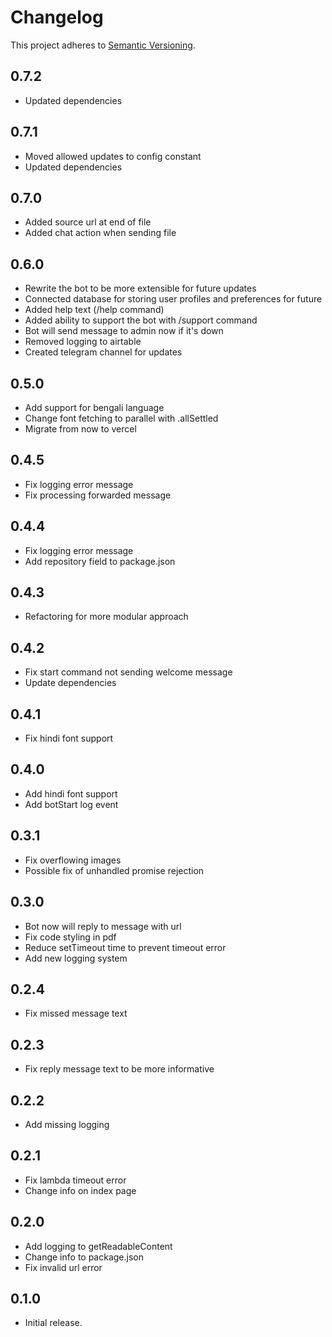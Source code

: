 # Changelog
This project adheres to [Semantic Versioning](http://semver.org/).

## 0.7.2
* Updated dependencies

## 0.7.1
* Moved allowed updates to config constant
* Updated dependencies

## 0.7.0
* Added source url at end of file
* Added chat action when sending file

## 0.6.0
* Rewrite the bot to be more extensible for future updates
* Connected database for storing user profiles and preferences for future
* Added help text (/help command)
* Added ability to support the bot with /support command
* Bot will send message to admin now if it's down
* Removed logging to airtable
* Created telegram channel for updates

## 0.5.0
* Add support for bengali language
* Change font fetching to parallel with .allSettled
* Migrate from now to vercel

## 0.4.5
* Fix logging error message
* Fix processing forwarded message

## 0.4.4
* Fix logging error message
* Add repository field to package.json

## 0.4.3
* Refactoring for more modular approach

## 0.4.2
* Fix start command not sending welcome message
* Update dependencies

## 0.4.1
* Fix hindi font support

## 0.4.0
* Add hindi font support
* Add botStart log event

## 0.3.1
* Fix overflowing images
* Possible fix of unhandled promise rejection

## 0.3.0
* Bot now will reply to message with url
* Fix code styling in pdf
* Reduce setTimeout time to prevent timeout error
* Add new logging system

## 0.2.4
* Fix missed message text

## 0.2.3
* Fix reply message text to be more informative

## 0.2.2
* Add missing logging

## 0.2.1
* Fix lambda timeout error
* Change info on index page


## 0.2.0
* Add logging to getReadableContent
* Change info to package.json
* Fix invalid url error

## 0.1.0
* Initial release.